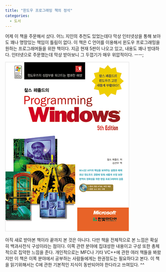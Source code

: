 ```yaml
---
title: "윈도우 프로그래밍 책의 정석"
categories:
  - 도서
---
```


어제 이 책을 주문해서 샀다. 어느 지인의 추천도 있었는데다 막상 인터넷상을 통해 보아도 꽤나 명망있는 책임이 틀림이 없다. 이 책은 C 언어를 이용해서 윈도우 프로그래밍을 원하는 프로그래머들을 위한 책이다. 지금 현재 5판이 나오고 있고, 내용도 꽤나 방대하다. 인터넷으로 주문했는데 막상 받아보니 그 두껍기가 매우 위압적이다. ㅡㅡ;  
  
![](/assets/images/posts/2005/03/gk200000000072.jpg)  

아직 새로 받아본 책이라 끝까지 본 것은 아니다. 다만 책을 전체적으로 본 느낌은 확실히 백과사전식 구성이라는 점이다. 이쪽 관련 분야에 집대성한 내용이고 구성 또한 총체적으로 집약한 느낌을 준다. 개인적으로는 MFC나 기타 VC++에 관한 여러 책들을 봐왔지만 이 책은 이쪽 분야에서 공부하는 사람들에게는 한권정도는 필요하다고 본다. 이 책을 읽기위해서는 C에 관한 기본적인 지식이 동반되어야 한다라고 쓰여있다. ^^
